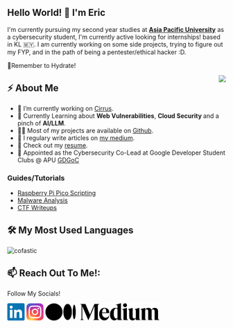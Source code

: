 <h2>Hello World! 👋 I'm Eric </h2> <!-- TODO: Build & Launch Portfolio Website !-->
<p>I'm currently pursuing my second year studies at <strong><a href="https://www.apu.edu.my">Asia Pacific University</a></strong> as a cybersecurity student, I'm currently active looking for internships! based in KL 🇲🇾. I am currently working on some side projects, trying to figure out my FYP, and in the path of being a pentester/ethical hacker :D.</p>

<p> 🚰Remember to Hydrate! </p>

<img align="right" src="https://media4.giphy.com/media/v1.Y2lkPTc5MGI3NjExbTczNzdjdTF4M3dlOHEwc3hnNW1qYm1rdXl6YXJhOXptZGQ3aDA2YSZlcD12MV9pbnRlcm5hbF9naWZfYnlfaWQmY3Q9Zw/oje6kPRIef6Gk/giphy.gif" />

<h2>⚡️ About Me</h2>
<ul>
<!--> <li>🔭 I’m currently working on <a href="">Cirrus</a>.</li> <!-->
<li>🧐 Currently Learning about <strong>Web Vulnerabilities</strong>, <strong> Cloud Security </strong> and a pinch of <strong>AI/LLM</strong>.</li>
<li>👨‍💻 Most of my projects are available on <a href="https://github.com/Cofastic">Github</a>.</li>
<li>📝 I regulary write articles on <a href="https://medium.com/@erichdryn">my medium</a>.</li>
<li>📙 Check out my <a href="">resume</a>.</li> <!-- TODO: Add Resume !-->
<li>🏬 Appointed as the Cybersecurity Co-Lead at Google Developer Student Clubs @ APU <a href="gdg.community.dev/gdg-on-campus-asia-pacific-university-of-technology-innovation-kuala-lumpur-malaysia/">GDGoC</a></li>
</ul>

### Guides/Tutorials
- [Raspberry Pi Pico Scripting](https://medium.com/@erichdryn/basics-of-raspberry-pi-pico-scripting-390542ff6d57)
- [Malware Analysis](https://medium.com/@erichdryn/list/malware-analysis-101-991c39f221d0)
- [CTF Writeups](https://medium.com/@erichdryn)


## 🛠️ My Most Used Languages
<p align="left"> <img src="https://github-readme-stats.vercel.app/api/top-langs/?username=cofastic&theme=vue-dark&show_icons=true&hide_border=true&layout=compact" alt="cofastic" />

## 📫 Reach Out To Me!:
Follow My Socials!

[<img src="https://github.com/Cofastic/cofastic/blob/main/linkedin.png" height="40em" align="center" alt="Follow Eric on LinkedIn" title="Follow Eric on LinkedIn"/>](https://www.linkedin.com/in/erichendryani/)
[<img src="https://raw.githubusercontent.com/Cofastic/cofastic/refs/heads/main/instagram.svg" height="40em" align="center" alt="Follow Eric on Instagram" title="Follow Eric on Instagram"/>](https://instagram.com/@erichdryn/)
[<img src="https://raw.githubusercontent.com/Cofastic/cofastic/refs/heads/main/medium.svg" height="40em" align="center" alt="Follow Eric on Medium" title="Follow Eric on Medium"/>](https://medium.com/@erichdryn)

